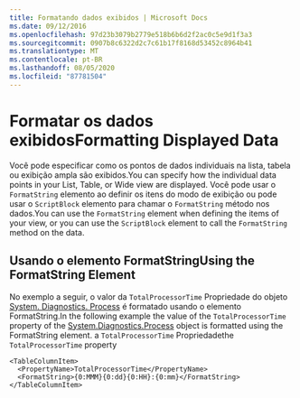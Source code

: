 ```yaml
---
title: Formatando dados exibidos | Microsoft Docs
ms.date: 09/12/2016
ms.openlocfilehash: 97d23b3079b2779e518b6b6d2f2ac0c5e9d1f3a3
ms.sourcegitcommit: 0907b8c6322d2c7c61b17f8168d53452c8964b41
ms.translationtype: MT
ms.contentlocale: pt-BR
ms.lasthandoff: 08/05/2020
ms.locfileid: "87781504"
---
```

# <a name="formatting-displayed-data"></a><span data-ttu-id="f0103-102">Formatar os dados exibidos</span><span class="sxs-lookup"><span data-stu-id="f0103-102">Formatting Displayed Data</span></span>

<span data-ttu-id="f0103-103">Você pode especificar como os pontos de dados individuais na lista, tabela ou exibição ampla são exibidos.</span><span class="sxs-lookup"><span data-stu-id="f0103-103">You can specify how the individual data points in your List, Table, or Wide view are displayed.</span></span> <span data-ttu-id="f0103-104">Você pode usar o `FormatString` elemento ao definir os itens do modo de exibição ou pode usar o `ScriptBlock` elemento para chamar o `FormatString` método nos dados.</span><span class="sxs-lookup"><span data-stu-id="f0103-104">You can use the `FormatString` element when defining the items of your view, or you can use the `ScriptBlock` element to call the `FormatString` method on the data.</span></span>

## <a name="using-the-formatstring-element"></a><span data-ttu-id="f0103-105">Usando o elemento FormatString</span><span class="sxs-lookup"><span data-stu-id="f0103-105">Using the FormatString Element</span></span>

<span data-ttu-id="f0103-106">No exemplo a seguir, o valor da `TotalProcessorTime` Propriedade do objeto [System. Diagnostics. Process](/dotnet/api/System.Diagnostics.Process) é formatado usando o elemento FormatString.</span><span class="sxs-lookup"><span data-stu-id="f0103-106">In the following example the value of the `TotalProcessorTime` property of the [System.Diagnostics.Process](/dotnet/api/System.Diagnostics.Process) object is formatted using the FormatString element.</span></span> <span data-ttu-id="f0103-107">a `TotalProcessorTime` Propriedade</span><span class="sxs-lookup"><span data-stu-id="f0103-107">the `TotalProcessorTime` property</span></span>

```
<TableColumnItem>
  <PropertyName>TotalProcessorTime</PropertyName>
  <FormatString>{0:MMM}{0:dd}{0:HH}:{0:mm}</FormatString>
</TableColumnItem>
```
